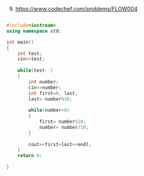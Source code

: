 9. https://www.codechef.com/problems/FLOW004

```cpp

#include<iostream>
using namespace std;

int main()
{
	int test;
	cin>>test;
	
	while(test--)
	{
		int number;
		cin>>number;
		int first=0, last;
		last= number%10;
		
		while(number>0)
		{
			first= number%10;
			number= number/10;
		}
		
		cout<<first+last<<endl;
	}
	return 0;
	
}
```
